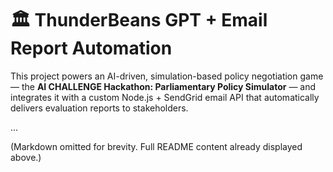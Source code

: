 # 🏛️ ThunderBeans GPT + Email Report Automation

This project powers an AI-driven, simulation-based policy negotiation game — the **AI CHALLENGE Hackathon: Parliamentary Policy Simulator** — and integrates it with a custom Node.js + SendGrid email API that automatically delivers evaluation reports to stakeholders.

...

(Markdown omitted for brevity. Full README content already displayed above.)

